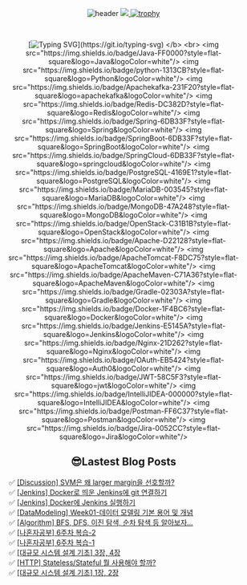 
<div align="center">
  
![header](https://capsule-render.vercel.app/api?type=venom&color=auto&height=300&section=header&text=Hello%Lima!&fontSize=90)
<a href="https://github.com/devxb/gitanimals">
<img src="https://render.gitanimals.org/farms/lima1016"/>
</a>
[![trophy](https://github-profile-trophy.vercel.app/?username=lima1016&row=1)](https://github.com/lima1016/github-profile-trophy)

<br>   
  
</b> [![Typing SVG](https://readme-typing-svg.demolab.com/?lines=🌱+I’m+currently+learning!)](https://git.io/typing-svg) </b> <br>
<img src="https://img.shields.io/badge/Java-FF0000?style=flat-square&logo=Java&logoColor=white"/>
<img src="https://img.shields.io/badge/python-1313CB?style=flat-square&logo=Python&logoColor=white"/>
<img src="https://img.shields.io/badge/Apachekafka-231F20?style=flat-square&logo=apachekafka&logoColor=white"/>
<img src="https://img.shields.io/badge/Redis-DC382D?style=flat-square&logo=Redis&logoColor=white"/>
<img src="https://img.shields.io/badge/Spring-6DB33F?style=flat-square&logo=Spring&logoColor=white"/>
<img src="https://img.shields.io/badge/SpringBoot-6DB33F?style=flat-square&logo=SpringBoot&logoColor=white"/>
<img src="https://img.shields.io/badge/SpringCloud-6DB33F?style=flat-square&logo=springcloud&logoColor=white"/>
<img src="https://img.shields.io/badge/PostgreSQL-4169E1?style=flat-square&logo=PostgreSQL&logoColor=white"/>
<img src="https://img.shields.io/badge/MariaDB-003545?style=flat-square&logo=MariaDB&logoColor=white"/>
<img src="https://img.shields.io/badge/MongoDB-47A248?style=flat-square&logo=MongoDB&logoColor=white"/>
<img src="https://img.shields.io/badge/OpenStack-C31B1B?style=flat-square&logo=OpenStack&logoColor=white"/>
<img src="https://img.shields.io/badge/Apache-D22128?style=flat-square&logo=Apache&logoColor=white"/>
<img src="https://img.shields.io/badge/ApacheTomcat-F8DC75?style=flat-square&logo=ApacheTomcat&logoColor=white"/>
<img src="https://img.shields.io/badge/ApacheMaven-C71A36?style=flat-square&logo=ApacheMaven&logoColor=white"/>
<img src="https://img.shields.io/badge/Gradle-02303A?style=flat-square&logo=Gradle&logoColor=white"/>
<img src="https://img.shields.io/badge/Docker-1F4BC6?style=flat-square&logo=Docker&logoColor=white"/>
<img src="https://img.shields.io/badge/Jenkins-E5145A?style=flat-square&logo=Jenkins&logoColor=white"/>
<img src="https://img.shields.io/badge/Nginx-21D262?style=flat-square&logo=Nginx&logoColor=white"/>
<img src="https://img.shields.io/badge/OAuth-EB5424?style=flat-square&logo=Auth0&logoColor=white"/>
<img src="https://img.shields.io/badge/JWT-58C5F3?style=flat-square&logo=jwt&logoColor=white"/>
<img src="https://img.shields.io/badge/IntelliJIDEA-000000?style=flat-square&logo=IntelliJIDEA&logoColor=white"/>
<img src="https://img.shields.io/badge/Postman-FF6C37?style=flat-square&logo=Postman&logoColor=white"/>
<img src="https://img.shields.io/badge/Jira-0052CC?style=flat-square&logo=Jira&logoColor=white"/>

## 😎Lastest Blog Posts
</div>

<ul>✅ <a href='https://lima1016.tistory.com/180' target='_blank'>[Discussion] SVM은 왜 larger margin을 선호할까?</a><br>✅ <a href='https://lima1016.tistory.com/178' target='_blank'>[Jenkins] Docker로 띄운 Jenkins에 git 연결하기</a><br>✅ <a href='https://lima1016.tistory.com/177' target='_blank'>[Jenkins] Docker에 Jenkins 실행하기</a><br>✅ <a href='https://lima1016.tistory.com/167' target='_blank'>[DataModeling] Week01-데이터 모델링 기본 용어 및 개념</a><br>✅ <a href='https://lima1016.tistory.com/160' target='_blank'>[Algorithm] BFS, DFS, 이진 탐색, 순차 탐색 등 알아보자...</a><br>✅ <a href='https://lima1016.tistory.com/165' target='_blank'>[나혼자공부] 6주차 복습-2</a><br>✅ <a href='https://lima1016.tistory.com/158' target='_blank'>[나혼자공부] 6주차 복습-1</a><br>✅ <a href='https://lima1016.tistory.com/159' target='_blank'>[대규모 시스템 설계 기초] 3장, 4장</a><br>✅ <a href='https://lima1016.tistory.com/152' target='_blank'>[HTTP] Stateless/Stateful 뭘 사용해야 할까?</a><br>✅ <a href='https://lima1016.tistory.com/149' target='_blank'>[대규모 시스템 설계 기초] 1장, 2장</a><br></ul>